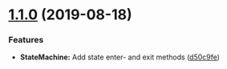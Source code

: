 # [1.1.0](https://github.com/ovaar/ts-fence/compare/v1.0.2...v1.1.0) (2019-08-18)

### Features

- **StateMachine:** Add state enter- and exit methods ([d50c9fe](https://github.com/ovaar/ts-fence/commit/d50c9fe))
